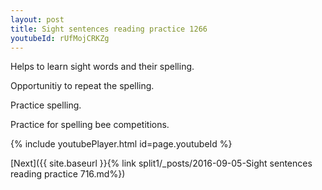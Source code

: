 ```yaml
---
layout: post
title: Sight sentences reading practice 1266
youtubeId: rUfMojCRKZg
---
```

 
 
Helps to learn sight words and their spelling.

Opportunitiy to repeat the spelling. 

Practice spelling. 
 
Practice for spelling bee competitions. 
 
{% include youtubePlayer.html id=page.youtubeId %}
 
 

[Next]({{ site.baseurl }}{% link  split1/_posts/2016-09-05-Sight sentences reading practice 716.md%})
 
